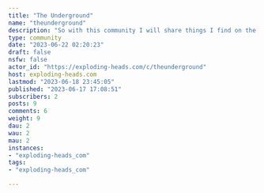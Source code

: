 ```yaml
---
title: "The Underground" 
name: "theunderground"
description: "So with this community I will share things I find on the internet, most likely having to do with the things I enjoy, Programming, Hacking, Video Games, Movies, DIY, The beach, and making fun of people. And we will take it from there and see how it goes. :)"
type: community
date: "2023-06-22 02:20:23"
draft: false
nsfw: false
actor_id: "https://exploding-heads.com/c/theunderground"
host: exploding-heads.com
lastmod: "2023-06-18 23:45:05"
published: "2023-06-17 17:08:51"
subscribers: 2
posts: 9
comments: 6
weight: 9
dau: 2
wau: 2
mau: 2
instances:
- "exploding-heads_com"
tags: 
- "exploding-heads_com"

---
```

